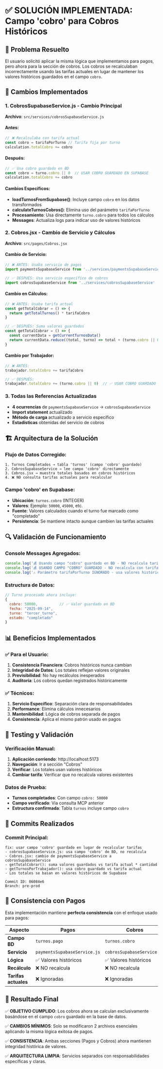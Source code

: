 # ✅ SOLUCIÓN IMPLEMENTADA: Campo 'cobro' para Cobros Históricos

## 🎯 Problema Resuelto
El usuario solicitó aplicar la misma lógica que implementamos para pagos, pero ahora para la sección de cobros. Los cobros se recalculaban incorrectamente usando las tarifas actuales en lugar de mantener los valores históricos guardados en el campo `cobro`.

## 🔧 Cambios Implementados

### 1. CobrosSupabaseService.js - Cambio Principal
**Archivo**: `src/services/cobrosSupabaseService.js`

#### Antes:
```javascript
// ❌ Recalculaba con tarifa actual
const cobro = tarifaPorTurno // Tarifa fija por turno
calculation.totalCobro += cobro
```

#### Después:
```javascript
// ✅ Usa cobro guardado en BD
const cobro = turno.cobro || 0  // USAR COBRO GUARDADO EN SUPABASE
calculation.totalCobro += cobro
```

#### Cambios Específicos:
- **loadTurnosFromSupabase()**: Incluye campo `cobro` en los datos transformados
- **calculateTurnosCobros()**: Elimina uso del parámetro `tarifaPorTurno`
- **Procesamiento**: Usa directamente `turno.cobro` para todos los cálculos
- **Messages**: Actualiza logs para indicar uso de valores históricos

### 2. Cobros.jsx - Cambio de Servicio y Cálculos
**Archivo**: `src/pages/Cobros.jsx`

#### Cambio de Servicio:
```javascript
// ❌ ANTES: Usaba servicio de pagos
import paymentsSupabaseService from '../services/paymentsSupabaseService'

// ✅ DESPUÉS: Usa servicio específico de cobros
import cobrosSupabaseService from '../services/cobrosSupabaseService'
```

#### Cambio en Cálculos:
```javascript
// ❌ ANTES: Usaba tarifa actual
const getTotalCobrar = () => {
  return getTotalTurnos() * tarifaCobro
}

// ✅ DESPUÉS: Suma valores guardados
const getTotalCobrar = () => {
  const currentData = getCurrentTurnosData()
  return currentData.reduce((total, turno) => total + (turno.cobro || 0), 0)
}
```

#### Cambio por Trabajador:
```javascript
// ❌ ANTES: 
trabajador.totalCobro += tarifaCobro

// ✅ DESPUÉS:
trabajador.totalCobro += (turno.cobro || 0)  // ✅ USAR COBRO GUARDADO
```

### 3. Todas las Referencias Actualizadas
- **4 ocurrencias** de `paymentsSupabaseService` → `cobrosSupabaseService`
- **Import statement** actualizado
- **Método de carga** actualizado a servicio específico
- **Estadísticas** obtenidas del servicio de cobros

## 🏗️ Arquitectura de la Solución

### Flujo de Datos Corregido:
```
1. Turnos Completados → tabla 'turnos' (campo 'cobro' guardado)
2. CobrosSupabaseService → lee campo 'cobro' directamente
3. Cobros.jsx → muestra totales basados en cobros históricos
4. ❌ NO consulta tarifas actuales para recalcular
```

### Campo 'cobro' en Supabase:
- **Ubicación**: `turnos.cobro` (INTEGER)
- **Valores**: Ejemplo: `50000`, `45000`, etc.
- **Fuente**: Valores calculados cuando el turno fue marcado como "completado"
- **Persistencia**: Se mantiene intacto aunque cambien las tarifas actuales

## 🔍 Validación de Funcionamiento

### Console Messages Agregados:
```javascript
console.log('💰 Usando campo "cobro" guardado en BD - NO recalcula tarifas')
console.log('💰 USANDO CAMPO "COBRO" GUARDADO - NO recalcula con tarifas actuales')
console.log('⚠️ Parámetro tarifaPorTurno IGNORADO - usa valores históricos')
```

### Estructura de Datos:
```javascript
// Turno procesado ahora incluye:
{
  cobro: 50000,          // ✅ Valor guardado en BD
  fecha: "2025-09-14",
  turno: "tercer_turno",
  estado: "completado"
}
```

## 📊 Beneficios Implementados

### ✅ Para el Usuario:
1. **Consistencia Financiera**: Cobros históricos nunca cambian
2. **Integridad de Datos**: Los totales reflejan valores originales
3. **Previsibilidad**: No hay recálculos inesperados
4. **Auditoría**: Los cobros quedan registrados históricamente

### ✅ Técnicos:
1. **Servicio Específico**: Separación clara de responsabilidades
2. **Performance**: Elimina cálculos innecesarios 
3. **Mantenibilidad**: Lógica de cobros separada de pagos
4. **Consistencia**: Aplica el mismo patrón usado en pagos

## 🧪 Testing y Validación

### Verificación Manual:
1. **Aplicación corriendo**: http://localhost:5173
2. **Navegación**: Ir a sección "Cobros"
3. **Verificar**: Los totales usan valores históricos
4. **Cambiar tarifa**: Verificar que no recalcula valores existentes

### Datos de Prueba:
- **Turnos completados**: Con campo `cobro: 50000`
- **Campo verificado**: Via consulta MCP anterior
- **Estructura confirmada**: Tabla `turnos` incluye campo `cobro`

## 💾 Commits Realizados

### Commit Principal:
```
fix: usar campo 'cobro' guardado en lugar de recalcular tarifas
- cobrosSupabaseService.js: usa campo 'cobro' de BD, no recalcula
- Cobros.jsx: cambio de paymentsSupabaseService a cobrosSupabaseService  
- getTotalCobrar(): suma valores guardados vs tarifa actual * cantidad
- getTurnosPorTrabajador(): usa cobro guardado vs tarifa actual
- Los totales se basan en valores históricos de Supabase

Commit ID: 06084e6
Branch: pre-prod
```

## 🔗 Consistencia con Pagos

Esta implementación mantiene **perfecta consistencia** con el enfoque usado para pagos:

| Aspecto | Pagos | Cobros |
|---------|--------|--------|
| **Campo BD** | `turnos.pago` | `turnos.cobro` |
| **Servicio** | `paymentsSupabaseService.js` | `cobrosSupabaseService.js` |
| **Lógica** | ✅ Valores históricos | ✅ Valores históricos |
| **Recálculo** | ❌ NO recalcula | ❌ NO recalcula |
| **Tarifas actuales** | ❌ Ignoradas | ❌ Ignoradas |

## 🎉 Resultado Final

✅ **OBJETIVO CUMPLIDO**: Los cobros ahora se calculan exclusivamente basándose en el campo `cobro` guardado en la base de datos.

✅ **CAMBIOS MÍNIMOS**: Solo se modificaron 2 archivos esenciales aplicando la misma lógica exitosa de pagos.

✅ **CONSISTENCIA**: Ambas secciones (Pagos y Cobros) ahora mantienen integridad histórica de valores.

✅ **ARQUITECTURA LIMPIA**: Servicios separados con responsabilidades específicas y claras.

